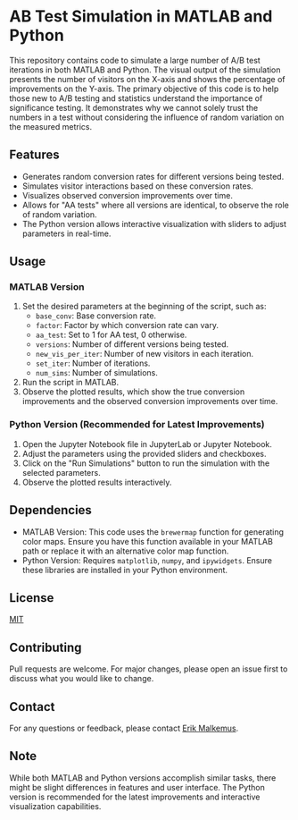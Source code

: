 # AB Test Simulation in MATLAB and Python

This repository contains code to simulate a large number of A/B test iterations in both MATLAB and Python. The visual output of the simulation presents the number of visitors on the X-axis and shows the percentage of improvements on the Y-axis. The primary objective of this code is to help those new to A/B testing and statistics understand the importance of significance testing. It demonstrates why we cannot solely trust the numbers in a test without considering the influence of random variation on the measured metrics.

## Features

- Generates random conversion rates for different versions being tested.
- Simulates visitor interactions based on these conversion rates.
- Visualizes observed conversion improvements over time.
- Allows for "AA tests" where all versions are identical, to observe the role of random variation.
- The Python version allows interactive visualization with sliders to adjust parameters in real-time.

## Usage

### MATLAB Version

1. Set the desired parameters at the beginning of the script, such as:
   - `base_conv`: Base conversion rate.
   - `factor`: Factor by which conversion rate can vary.
   - `aa_test`: Set to 1 for AA test, 0 otherwise.
   - `versions`: Number of different versions being tested.
   - `new_vis_per_iter`: Number of new visitors in each iteration.
   - `set_iter`: Number of iterations.
   - `num_sims`: Number of simulations.
2. Run the script in MATLAB.
3. Observe the plotted results, which show the true conversion improvements and the observed conversion improvements over time.

### Python Version (Recommended for Latest Improvements)

1. Open the Jupyter Notebook file in JupyterLab or Jupyter Notebook.
2. Adjust the parameters using the provided sliders and checkboxes.
3. Click on the "Run Simulations" button to run the simulation with the selected parameters.
4. Observe the plotted results interactively.

## Dependencies

- MATLAB Version: This code uses the `brewermap` function for generating color maps. Ensure you have this function available in your MATLAB path or replace it with an alternative color map function.
- Python Version: Requires `matplotlib`, `numpy`, and `ipywidgets`. Ensure these libraries are installed in your Python environment.

## License

[MIT](LICENSE)

## Contributing

Pull requests are welcome. For major changes, please open an issue first to discuss what you would like to change.

## Contact

For any questions or feedback, please contact [Erik Malkemus](mailto:erikmalk@gmail.com).

## Note

While both MATLAB and Python versions accomplish similar tasks, there might be slight differences in features and user interface. The Python version is recommended for the latest improvements and interactive visualization capabilities.
